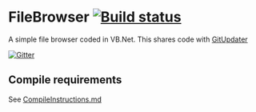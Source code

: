 # FileBrowser [![Build status](https://ci.appveyor.com/api/projects/status/6xha4xvviewtbgfy)](https://ci.appveyor.com/project/Walkman100/filebrowser)
A simple file browser coded in VB.Net. This shares code with [GitUpdater](https://github.com/Walkman100/GitUpdater)

[![Gitter](https://badges.gitter.im/Join%20Chat.svg)](https://gitter.im/Walkman100/Walkman?utm_source=badge&utm_medium=badge&utm_campaign=pr-badge&utm_content=badge)

## Compile requirements
See [CompileInstructions.md](https://github.com/Walkman100/gists/blob/master/CompileInstructions.md)
